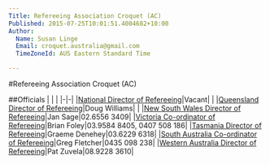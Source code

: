 ```yaml
---
Title: Refereeing Association Croquet (AC)
Published: 2015-07-25T10:01:51.4004682+10:00
Author:
  Name: Susan Linge
  Email: croquet.australia@gmail.com
  TimeZoneId: AUS Eastern Standard Time

---
```

#Refereeing Association Croquet (AC)

##Officials
| | |
|-|-|
|[National Director of Refereeing](mailto:ndrac@croquet-australia.com.au)|Vacant| |
|[Queensland Director of Refereeing](mailto:refereeing@croquetqld.org)|Doug Williams| |
|[New South Wales Director of Refereeing](mailto:myoora803@bigpond.com)|Jan Sage|02.6556 3409|
|[Victoria Co-ordinator of Refereeing](mailto:acreferees@croquetvic.asn.au)|Brian Foley|03.9584 8405, 0407 508 186|
|[Tasmania Director of Refereeing](mailto:gdenehey@iprimus.com.au)|Graeme Denehey|03.6229 6318|
|[South Australia Co-ordinator of Refereeing](mailto:mjjfletcher@gmail.com)|Greg Fletcher|0435 098 238|
|[Western Australia Director of Refereeing](mailto:patzuvel@hotmail.com)|Pat Zuvela|08.9228 3610|